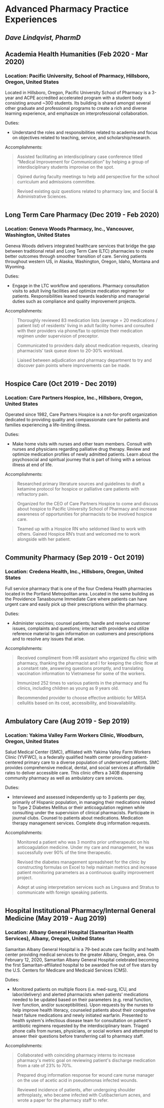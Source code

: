 # **Advanced Pharmacy Practice Experiences**

## _Dave Lindqvist, PharmD_

## Academia Health Humanities (Feb 2020 - Mar 2020)

### Location: Pacific University, School of Pharmacy, Hillsboro, Oregon, United States

Located in Hillsboro, Oregon, Pacific University School of Pharmacy is a 3-year and ACPE accredited accelerated program with a student body consisting around ~300 students. Its building is shared amongst several other graduate and professional programs to create a rich and diverse learning experience, and emphasize on interprofessional collaboration.

Duties:

- Understand the roles and responsibilities related to academia and focus on objectives related to teaching, service, and scholarship/research.

Accomplishments:

> Assisted facilitating an interdisciplinary case conference titled “Medical Improvement for Communication” by helping a group of interdisciplinary students improvise on the spot.

> Opined during faculty meetings to help add perspective for the school curriculum and admissions committee.

> Revised existing quiz questions related to pharmacy law, and Social & Administrative Sciences.

#

## Long Term Care Pharmacy (Dec 2019 - Feb 2020)

### Location: Geneva Woods Pharmacy, Inc., Vancouver, Washington, United States

Geneva Woods delivers integrated healthcare services that bridge the gap between traditional retail and Long Term Care (LTC) pharmacies to create better outcomes through smoother transition of care. Serving patients throughout western US, in Alaska, Washington, Oregon, Idaho, Montana and Wyoming.

Duties:

- Engage in the LTC workflow and operations. Pharmacy consultation visits to adult living facilities and optimize medication regimen for patients. Responsibilities leaned towards leadership and managerial duties such as compliance and quality improvement projects.

Accomplishments:

> Thoroughly reviewed 83 medication lists (average = 20 medications / patient list) of residents’ living in adult facility homes and consulted with their providers via phone/fax to optimize their medication regimen under supervision of preceptor.

> Communicated to providers daily about medication requests, clearing pharmacists’ task queue down to 20-30% workload.

> Liaised between adjudication and pharmacy department to try and discover pain points where improvements can be made.

#

## Hospice Care (Oct 2019 - Dec 2019)

### Location: Care Partners Hospice, Inc., Hillsboro, Oregon, United States

Operated since 1982, Care Partners Hospice is a not-for-profit organization dedicated to providing quality and compassionate care for patients and families experiencing a life-limiting illness.

Duties:

- Make home visits with nurses and other team members. Consult with nurses and physicians regarding palliative drug therapy. Review and optimize medication profiles of newly admitted patients. Learn about the psychosocial and spiritual journey that is part of living with a serious illness at end of life.

Accomplishments:

> Researched primary literature sources and guidelines to draft a ketamine protocol for hospice or palliative care patients with refractory pain.

> Organized for the CEO of Care Partners Hospice to come and discuss about hospice to Pacific University School of Pharmacy and increase awareness of opportunities for pharmacists to be involved hospice care.

> Teamed up with a Hospice RN who seldomed liked to work with others. Gained Hospice RN’s trust and welcomed me to work alongside with her patient.

#

## Community Pharmacy (Sep 2019 - Oct 2019)

### Location: Credena Health, Inc., Hillsboro, Oregon, United States

Full service pharmacy that is one of the four Credena Health pharmacies located in the Portland Metropolitan area. Located in the same building as the Providence Tanasbourne Immediate Care where patients can have urgent care and easily pick up their prescriptions within the pharmacy.

Duties:

- Administer vaccines; counsel patients; handle and resolve customer issues, complaints and questions; interact with providers and utilize reference material to gain information on customers and prescriptions and to resolve any issues that arise.

Accomplishments:

> Received compliment from HR assistant who organized flu clinic with pharmacy, thanking the pharmacist and I for keeping the clinic flow at a constant rate, answering questions promptly, and translating vaccination information to Vietnamese for some of the workers.

> Immunized 252 times to various patients in the pharmacy and flu clinics, including children as young as 9 years old.

> Recommended provider to choose effective antibiotic for MRSA cellulitis based on its cost, accessibility, and bioavailability.

#

## Ambulatory Care (Aug 2019 - Sep 2019)

### Location: Yakima Valley Farm Workers Clinic, Woodburn, Oregon, United States

Salud Medical Center (SMC), affiliated with Yakima Valley Farm Workers Clinic (YVFWC), is a federally qualified health center providing patient-centered primary care to a diverse population of underserved patients. SMC provides comprehensive medical, dental, and social services at affordable rates to deliver accessible care. This clinic offers a 340B dispensing community pharmacy as well as ambulatory care services.

Duties:

- Interviewed and assessed independently up to 3 patients per day, primarily of Hispanic population, in managing their medications related to Type 2 Diabetes Mellitus or their anticoagulation regimen while consulting under the supervision of clinical pharmacists. Participate in journal clubs. Counsel to patients about medications. Medication therapy management services. Complete drug information requests.

Accomplishments:

> Monitored a patient who was 3 months prior untherapeutic on his anticoagulation medicine. Under my care and management, he was successfully over 90% of the time therapeutic.

> Revised the diabetes management spreadsheet for the clinic by constructing formulas on Excel to help maintain metrics and increase patient monitoring parameters as a continuous quality improvement project.

> Adept at using interpretation services such as Linguava and Stratus to communicate with foreign speaking patients.

#

## Hospital Institutional Pharmacy/Internal General Medicine (May 2019 - Aug 2019)

### Location: Albany General Hospital (Samaritan Health Services), Albany, Oregon, United States

Samaritan Albany General Hospital is a 79-bed acute care facility and health center providing medical services to the greater Albany, Oregon, area. On February 12, 2020, Samaritan Albany General Hospital celebrated becoming the first Samaritan-affiliated hospital to be awarded five out of five stars by the U.S. Centers for Medicare and Medicaid Services (CMS).

Duties:

- Monitored patients on multiple floors (i.e. med-surg, ICU, and labor/delivery) and alerted pharmacists when patients’ medications needed to be updated based on their parameters (e.g. renal function, liver function, and/or susceptibilities). Upon requests by the nurses to help improve health literacy, counseled patients about their congestive heart failure medications and newly initiated warfarin. Presented to health system's infectious disease team for consultation on patient's antibiotic regimens requested by the interdisciplinary team. Triaged phone calls from nurses, physicians, or social workers and attempted to answer their questions before transferring call to pharmacy staff.

Accomplishments:

> Collaborated with coinciding pharmacy interns to increase pharmacy's metric goal on reviewing patient's discharge medication from a rate of 23% to 70%.

> Prepared drug information response for wound care nurse manager on the use of acetic acid in pseudomonas infected wounds.

> Reviewed incidence of patients, after undergoing shoulder arthroplasty, who became infected with Cutibacterium acnes, and wrote a paper for the pharmacy staff to refer.

#
